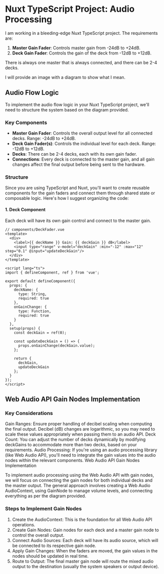 # Nuxt TypeScript Project: Audio Processing

I am working in a bleeding-edge Nuxt TypeScript project. The requirements are:

1. **Master Gain Fader**: Controls master gain from -24dB to +24dB.
2. **Deck Gain Fader**: Controls the gain of the deck from -12dB to +12dB.

There is always one master that is always connected, and there can be 2-4 decks.

I will provide an image with a diagram to show what I mean.

## Audio Flow Logic

To implement the audio flow logic in your Nuxt TypeScript project, we'll need to structure the system based on the diagram provided.

### Key Components
- **Master Gain Fader**: Controls the overall output level for all connected decks. Range: -24dB to +24dB.
- **Deck Gain Fader(s)**: Controls the individual level for each deck. Range: -12dB to +12dB.
- **Decks**: There can be 2-4 decks, each with its own gain fader.
- **Connections**: Every deck is connected to the master gain, and all gain changes affect the final output before being sent to the hardware.

### Structure
Since you are using TypeScript and Nuxt, you'll want to create reusable components for the gain faders and connect them through shared state or composable logic. Here's how I suggest organizing the code:

#### 1. Deck Component
Each deck will have its own gain control and connect to the master gain.

```vue
// components/DeckFader.vue
<template>
  <div>
    <label>{{ deckName }} Gain: {{ deckGain }} dB</label>
    <input type="range" v-model="deckGain" :min="-12" :max="12" step="0.1" @input="updateDeckGain"/>
  </div>
</template>

<script lang="ts">
import { defineComponent, ref } from 'vue';

export default defineComponent({
  props: {
    deckName: {
      type: String,
      required: true
    },
    onGainChange: {
      type: Function,
      required: true
    }
  },
  setup(props) {
    const deckGain = ref(0);

    const updateDeckGain = () => {
      props.onGainChange(deckGain.value);
    };

    return {
      deckGain,
      updateDeckGain
    };
  }
});
</script>
```
## Web Audio API Gain Nodes Implementation

### Key Considerations
Gain Ranges: Ensure proper handling of decibel scaling when computing the final output. Decibel (dB) changes are logarithmic, so you may need to scale these values appropriately when passing them to an audio API.
Deck Count: You can adjust the number of decks dynamically by modifying deckGains to accommodate more than two decks, based on your requirements.
Audio Processing: If you're using an audio processing library (like Web Audio API), you'll need to integrate the gain values into the audio nodes within the relevant components.
Web Audio API Gain Nodes Implementation

To implement audio processing using the Web Audio API with gain nodes, we will focus on connecting the gain nodes for both individual decks and the master output. The general approach involves creating a Web Audio AudioContext, using GainNode to manage volume levels, and connecting everything as per the diagram provided.

### Steps to Implement Gain Nodes
1. Create the AudioContext: This is the foundation for all Web Audio API operations.
2. Create Gain Nodes: Gain nodes for each deck and a master gain node to control the overall output.
3. Connect Audio Sources: Each deck will have its audio source, which will be connected to its respective gain node.
4. Apply Gain Changes: When the faders are moved, the gain values in the nodes should be updated in real time.
5. Route to Output: The final master gain node will route the mixed audio output to the destination (usually the system speakers or output device).